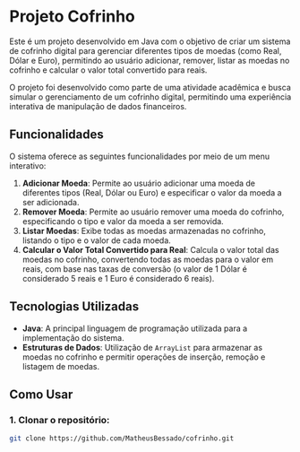 # Projeto Cofrinho

Este é um projeto desenvolvido em Java com o objetivo de criar um sistema de cofrinho digital para gerenciar diferentes tipos de moedas (como Real, Dólar e Euro), permitindo ao usuário adicionar, remover, listar as moedas no cofrinho e calcular o valor total convertido para reais.

O projeto foi desenvolvido como parte de uma atividade acadêmica e busca simular o gerenciamento de um cofrinho digital, permitindo uma experiência interativa de manipulação de dados financeiros.

## Funcionalidades

O sistema oferece as seguintes funcionalidades por meio de um menu interativo:

1. **Adicionar Moeda**: Permite ao usuário adicionar uma moeda de diferentes tipos (Real, Dólar ou Euro) e especificar o valor da moeda a ser adicionada.
2. **Remover Moeda**: Permite ao usuário remover uma moeda do cofrinho, especificando o tipo e valor da moeda a ser removida.
3. **Listar Moedas**: Exibe todas as moedas armazenadas no cofrinho, listando o tipo e o valor de cada moeda.
4. **Calcular o Valor Total Convertido para Real**: Calcula o valor total das moedas no cofrinho, convertendo todas as moedas para o valor em reais, com base nas taxas de conversão (o valor de 1 Dólar é considerado 5 reais e 1 Euro é considerado 6 reais).

## Tecnologias Utilizadas

- **Java**: A principal linguagem de programação utilizada para a implementação do sistema.
- **Estruturas de Dados**: Utilização de `ArrayList` para armazenar as moedas no cofrinho e permitir operações de inserção, remoção e listagem de moedas.
  
## Como Usar

### 1. Clonar o repositório:

```bash
git clone https://github.com/MatheusBessado/cofrinho.git
